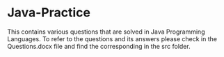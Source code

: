 # Java-Practice


This contains various questions that are solved in Java Programming Languages. 
To refer to the questions and its answers please check in the Questions.docx file and find the corresponding in the src folder. 


